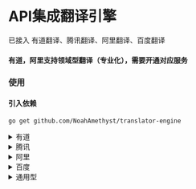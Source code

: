 # API集成翻译引擎

已接入 有道翻译、腾讯翻译、阿里翻译、百度翻译

#### 有道，阿里支持领域型翻译（专业化），需要开通对应服务

### 使用

#### 引入依赖
```azure
go get github.com/NoahAmethyst/translator-engine
```

<details>
<summary>有道</summary>
<code>

</code>

</details>


<details>
<summary>腾讯</summary>
<code>

</code>
</details>


<details>
<summary>阿里</summary>
<code>

</code>

</details>


<details>
<summary>百度</summary>
<code>

</code>

</details>
<details>


<summary>通用型</summary>
<code>

</code>

</details>